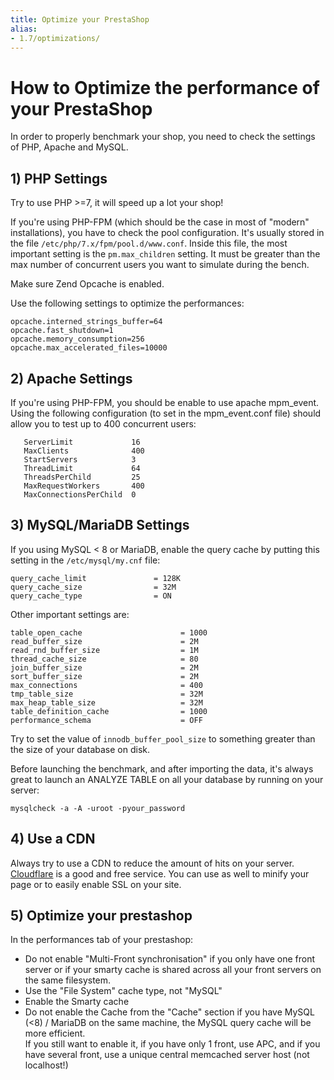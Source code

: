 ```yaml
---
title: Optimize your PrestaShop
alias:
- 1.7/optimizations/
---
```


# How to Optimize the performance of your PrestaShop

In order to properly benchmark your shop, you need to check the settings of PHP, Apache and MySQL.

## 1) PHP Settings

Try to use PHP >=7, it will speed up a lot your shop!

If you're using PHP-FPM (which should be the case in most of "modern" installations), you have to check the pool
configuration.
It's usually stored in the file ```/etc/php/7.x/fpm/pool.d/www.conf```.
Inside this file, the most important setting is the ```pm.max_children``` setting. It must be greater than the max number
of concurrent users you want to simulate during the bench.

Make sure Zend Opcache is enabled.

Use the following settings to optimize the performances:
```text
opcache.interned_strings_buffer=64
opcache.fast_shutdown=1
opcache.memory_consumption=256
opcache.max_accelerated_files=10000
```

## 2) Apache Settings

If you're using PHP-FPM, you should be enable to use apache mpm_event. Using the following configuration 
(to set in the mpm_event.conf file) should allow you to test up to 400 concurrent users:

```
   ServerLimit             16
   MaxClients              400
   StartServers            3
   ThreadLimit             64
   ThreadsPerChild         25
   MaxRequestWorkers       400
   MaxConnectionsPerChild  0
```

## 3) MySQL/MariaDB Settings

If you using MySQL < 8 or MariaDB, enable the query cache by putting this setting in the ```/etc/mysql/my.cnf``` file:

```
query_cache_limit               = 128K
query_cache_size                = 32M
query_cache_type                = ON
```

Other important settings are:

```
table_open_cache                      = 1000
read_buffer_size                      = 2M
read_rnd_buffer_size                  = 1M
thread_cache_size                     = 80
join_buffer_size                      = 2M
sort_buffer_size                      = 2M
max_connections                       = 400
tmp_table_size                        = 32M
max_heap_table_size                   = 32M
table_definition_cache                = 1000
performance_schema                    = OFF
```

Try to set the value of ```innodb_buffer_pool_size``` to something greater than the size of your database on disk.

Before launching the benchmark, and after importing the data, it's always great to launch an ANALYZE TABLE on all your
database by running on your server:

```
mysqlcheck -a -A -uroot -pyour_password
```

## 4) Use a CDN

Always try to use a CDN to reduce the amount of hits on your server. <a href="https://www.cloudflare.com">Cloudflare</a>
is a good and free service. You can use as well to minify your page or to easily enable SSL on your site.

## 5) Optimize your prestashop

In the performances tab of your prestashop:

- Do not enable "Multi-Front synchronisation" if you only have one front server or if your smarty cache is shared 
across all your front servers on the same filesystem. 
- Use the "File System" cache type, not "MySQL"
- Enable the Smarty cache
- Do not enable the Cache from the "Cache" section if you have MySQL (<8) / MariaDB on the same machine, 
  the MySQL query cache will be more efficient. <br />
  If you still want to enable it, if you have only 1 front, use APC, and if you have several front, use a unique
  central memcached server host (not localhost!)


